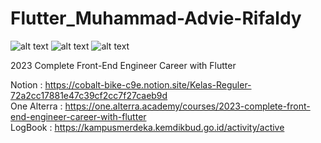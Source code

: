 # Flutter_Muhammad-Advie-Rifaldy

![alt text](https://kampusmerdeka.kemdikbud.go.id/static/media/logo-white.d216d864.webp)
![alt text](https://storage.googleapis.com/cms-storage-bucket/ec64036b4eacc9f3fd73.svg)
![alt text](https://www.alterra.id/wp-content/themes/alterra-wp/assets/revamp/img/logo_nav@2x.png)

2023 Complete Front-End Engineer Career with Flutter

Notion       : https://cobalt-bike-c9e.notion.site/Kelas-Reguler-72a2cc17881e47c39cf2cc7f27caeb9d <br />
One Alterra  : https://one.alterra.academy/courses/2023-complete-front-end-engineer-career-with-flutter <br />
LogBook      : https://kampusmerdeka.kemdikbud.go.id/activity/active <br />